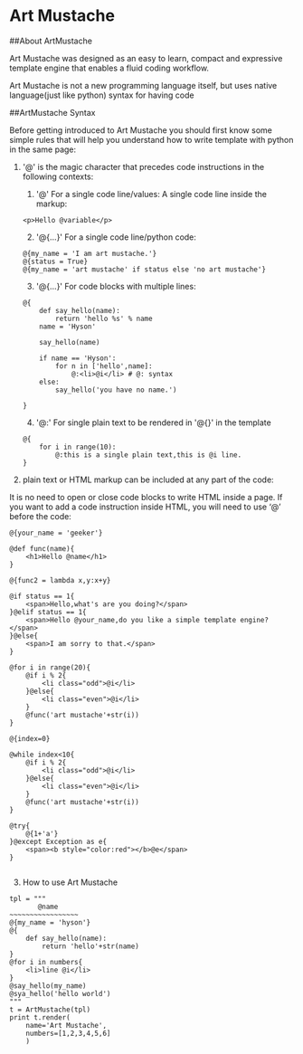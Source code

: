 Art Mustache
===========

##About ArtMustache

Art Mustache was designed as an easy to learn, compact and expressive template engine that enables a fluid coding workflow.

Art Mustache is not a new programming language itself, but uses native language(just like python) syntax for having code

##ArtMustache Syntax

Before getting introduced to Art Mustache you should first know some simple rules that will help you understand how to write template with python in the same page:

1. '@' is the magic character that precedes code instructions in the following contexts:
    1. '@' For a single code line/values:
    A single code line inside the markup:
    ```
    <p>Hello @variable</p>
    ```
    
    2. '@{...}' For a single code line/python code:
    ```
    @{my_name = 'I am art mustache.'}
    @{status = True}
    @{my_name = 'art mustache' if status else 'no art mustache'}
    ```
    
    3. '@{...}' For code blocks with multiple lines:
    ```
    @{
        def say_hello(name):
            return 'hello %s' % name
        name = 'Hyson'
        
        say_hello(name)
        
        if name == 'Hyson':
            for n in ['hello',name]:
                @:<li>@i</li> # @: syntax
        else:
            say_hello('you have no name.')
         
    }
    ```
    
    4. '@:' For single plain text to be rendered in '@{}' in the template
    
    ```
    @{
        for i in range(10):
            @:this is a single plain text,this is @i line.
    }
    ```
2. plain text or HTML markup can be included at any part of the code:

It is no need to open or close code blocks to write HTML inside a page. If you want to add a code instruction inside HTML, you will need to use ‘@’ before the code:

```
@{your_name = 'geeker'}

@def func(name){
    <h1>Hello @name</h1>
}

@{func2 = lambda x,y:x+y}

@if status == 1{
    <span>Hello,what's are you doing?</span>
}@elif status == 1{
    <span>Hello @your_name,do you like a simple template engine?</span>
}@else{
    <span>I am sorry to that.</span>
}

@for i in range(20){
    @if i % 2{
        <li class="odd">@i</li>
    }@else{
        <li class="even">@i</li>
    }
    @func('art mustache'+str(i))
}

@{index=0}

@while index<10{
    @if i % 2{
        <li class="odd">@i</li>
    }@else{
        <li class="even">@i</li>
    }
    @func('art mustache'+str(i))
}

@try{
    @{1+'a'}
}@except Exception as e{
    <span><b style="color:red"></b>@e</span>
}


```

3. How to use Art Mustache
```
tpl = """
       @name
~~~~~~~~~~~~~~~~~
@{my_name = 'hyson'}
@{
    def say_hello(name):
        return 'hello'+str(name)
}
@for i in numbers{
    <li>line @i</li>
}
@say_hello(my_name)
@sya_hello('hello world')
"""
t = ArtMustache(tpl)
print t.render(
    name='Art Mustache',
    numbers=[1,2,3,4,5,6]
    )
```